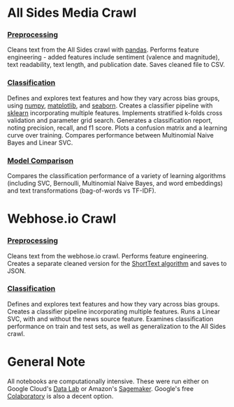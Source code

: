 # All Sides Media Crawl

### [Preprocessing](https://github.com/pkipsy/news-lens/blob/master/Classification/Classification-Preprocessing.ipynb)
Cleans text from the All Sides crawl with [pandas](https://pandas.pydata.org/). Performs feature engineering - added features include sentiment (valence and magnitude), text readability, text length, and publication date. Saves cleaned file to CSV.

### [Classification](https://github.com/pkipsy/news-lens/blob/master/Classification/Classification-Models.ipynb)
Defines and explores text features and how they vary across bias groups, using [numpy](http://www.numpy.org/), [matplotlib](
https://matplotlib.org/), and [seaborn](https://seaborn.pydata.org/). Creates a classifier pipeline with [sklearn](http://scikit-learn.org/stable/) incorporating multiple features. Implements stratified k-folds cross validation and parameter grid search. Generates a classification report, noting precision, recall, and f1 score. Plots a confusion matrix and a learning curve over training. Compares performance between Multinomial Naive Bayes and Linear SVC.

### [Model Comparison](https://github.com/pkipsy/news-lens/blob/master/Classification/Model-Comparison.ipynb)
Compares the classification performance of a variety of learning algorithms (including SVC, Bernoulli, Multinomial Naive Bayes, and word embeddings) and text transformations (bag-of-words vs TF-IDF).

# Webhose.io Crawl

### [Preprocessing](https://github.com/pkipsy/news-lens/blob/master/Classification/Classification-Preprocessing-Webhose.ipynb)
Cleans text from the webhose.io crawl. Performs feature engineering. Creates a separate cleaned version for the [ShortText algorithm](https://shorttext.readthedocs.io/en/latest/index.html) and saves to JSON. 

### [Classification](https://github.com/pkipsy/news-lens/blob/master/Classification/Classification-Models-Webhose.ipynb)
Defines and explores text features and how they vary across bias groups. Creates a classifier pipeline incorporating multiple features. Runs a Linear SVC, with and without the news source feature. Examines classification performance on train and test sets, as well as generalization to the All Sides crawl.

# General Note

All notebooks are computationally intensive. These were run either on Google Cloud's [Data Lab](https://cloud.google.com/datalab/) or Amazon's [Sagemaker](https://aws.amazon.com/sagemaker/). Google's free [Colaboratory](https://colab.research.google.com/) is also a decent option.
